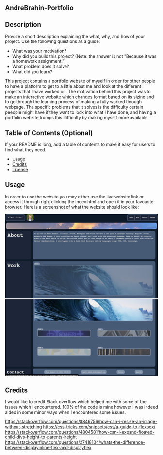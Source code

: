 ## AndreBrahin-Portfolio

## Description

Provide a short description explaining the what, why, and how of your project. Use the following questions as a guide:

- What was your motivation?
- Why did you build this project? (Note: the answer is not "Because it was a homework assignment.")
- What problem does it solve?
- What did you learn?

This project contains a portfolio website of myself in order for other people to have a platform to get to a little about me and look at the different projects that I have worked on. The motivation behind this project was to make an interactive website which changes format based on its sizing and to go through the learning process of making a fully worked through webpage. The specific problems that it solves is the difficulty certain peeople might have if they want to look into what I have done, and having a portfolio website trumps this difficulty by making myself more available.

## Table of Contents (Optional)

If your README is long, add a table of contents to make it easy for users to find what they need.
- [Usage](#usage)
- [Credits](#credits)
- [License](#license)

## Usage

In order to use the website you may either use the live website link or access it through right clicking the index.html and open it in your favourite browser. Here is a screenshot of what the website should look like:

![Appearance](./assets/images/Screenshot%202022-11-17%20at%203.00.03%20PM.png)
![Appearance](./assets/images/Screenshot%202022-11-17%20at%203.00.30%20PM.png)

## Credits

I would like to credit Stack overflow which helped me with some of the issues which I encountered. 100% of the code is mine however I was indeed aided in some minor ways when I encountered some issues.

https://stackoverflow.com/questions/8846756/how-can-i-resize-an-image-without-stretching
https://css-tricks.com/snippets/css/a-guide-to-flexbox/
https://stackoverflow.com/questions/4804581/how-can-i-expand-floated-child-divs-height-to-parents-height
https://stackoverflow.com/questions/27418104/whats-the-difference-between-displayinline-flex-and-displayflex

